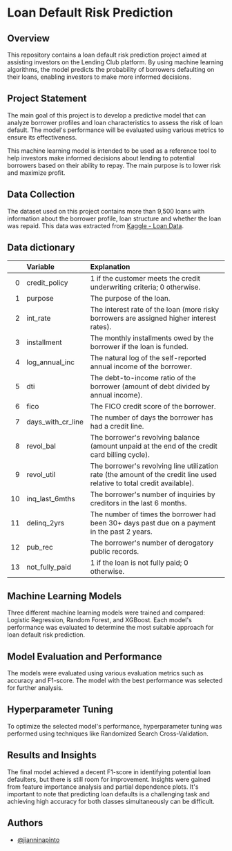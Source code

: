 # Loan Default Risk Prediction

## Overview

This repository contains a loan default risk prediction project aimed at assisting investors on the Lending Club platform. By using machine learning algorithms, the model predicts the probability of borrowers defaulting on their loans, enabling investors to make more informed decisions.

## Project Statement

The main goal of this project is to develop a predictive model that can analyze borrower profiles and loan characteristics to assess the risk of loan default. The model's performance will be evaluated using various metrics to ensure its effectiveness. 

This machine learning model is intended to be used as a reference tool to help investors make informed decisions about lending to potential borrowers based on their ability to repay. The main purpose is to lower risk and maximize profit.

## Data Collection

The dataset used on this project contains more than 9,500 loans with information about the borrower profile, loan structure and whether the loan was repaid. This data was extracted from [Kaggle - Loan Data](https://www.kaggle.com/datasets/itssuru/loan-data). 


## Data dictionary

|    | Variable          | Explanation                                                                                                             |
|---:|:------------------|:------------------------------------------------------------------------------------------------------------------------|
|  0 | credit_policy     | 1 if the customer meets the credit underwriting criteria; 0 otherwise.                                                  |
|  1 | purpose           | The purpose of the loan.                                                                                                |
|  2 | int_rate          | The interest rate of the loan (more risky borrowers are assigned higher interest rates).                                |
|  3 | installment       | The monthly installments owed by the borrower if the loan is funded.                                                    |
|  4 | log_annual_inc    | The natural log of the self-reported annual income of the borrower.                                                     |
|  5 | dti               | The debt-to-income ratio of the borrower (amount of debt divided by annual income).                                     |
|  6 | fico              | The FICO credit score of the borrower.                                                                                  |
|  7 | days_with_cr_line | The number of days the borrower has had a credit line.                                                                  |
|  8 | revol_bal         | The borrower's revolving balance (amount unpaid at the end of the credit card billing cycle).                           |
|  9 | revol_util        | The borrower's revolving line utilization rate (the amount of the credit line used relative to total credit available). |
| 10 | inq_last_6mths    | The borrower's number of inquiries by creditors in the last 6 months.                                                   |
| 11 | delinq_2yrs       | The number of times the borrower had been 30+ days past due on a payment in the past 2 years.                           |
| 12 | pub_rec           | The borrower's number of derogatory public records.                                                                     |
| 13 | not_fully_paid    | 1 if the loan is not fully paid; 0 otherwise.   



## Machine Learning Models

Three different machine learning models were trained and compared: Logistic Regression, Random Forest, and XGBoost. Each model's performance was evaluated to determine the most suitable approach for loan default risk prediction.

## Model Evaluation and Performance

The models were evaluated using various evaluation metrics such as accuracy and F1-score. The model with the best performance was selected for further analysis.

## Hyperparameter Tuning

To optimize the selected model's performance, hyperparameter tuning was performed using techniques like Randomized Search Cross-Validation.


## Results and Insights

The final model achieved a decent F1-score in identifying potential loan defaulters, but there is still room for improvement. Insights were gained from feature importance analysis and partial dependence plots.
It's important to note that predicting loan defaults is a challenging task and achieving high accuracy for both classes simultaneously can be difficult.

## Authors

- [@jianninapinto](https://www.github.com/jianninapinto)




